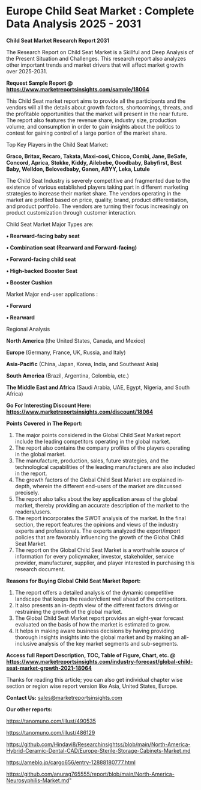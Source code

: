 # Europe Child Seat Market : Complete Data Analysis 2025 - 2031

<strong>Child Seat Market Research Report 2031</strong>

The Research Report on Child Seat Market is a Skillful and Deep Analysis of the Present Situation and Challenges. This research report also analyzes other important trends and market drivers that will affect market growth over 2025-2031.

<strong>Request Sample Report @ <a href=https://www.marketreportsinsights.com/sample/18064>https://www.marketreportsinsights.com/sample/18064</a></strong>

This Child Seat market report aims to provide all the participants and the vendors will all the details about growth factors, shortcomings, threats, and the profitable opportunities that the market will present in the near future. The report also features the revenue share, industry size, production volume, and consumption in order to gain insights about the politics to contest for gaining control of a large portion of the market share.

Top Key Players in the Child Seat Market:

<strong>Graco, Britax, Recaro, Takata, Maxi-cosi, Chicco, Combi, Jane, BeSafe, Concord, Aprica, Stokke, Kiddy, Ailebebe, Goodbaby, Babyfirst, Best Baby, Welldon, Belovedbaby, Ganen, ABYY, Leka, Lutule</strong>

The Child Seat Industry is severely competitive and fragmented due to the existence of various established players taking part in different marketing strategies to increase their market share. The vendors operating in the market are profiled based on price, quality, brand, product differentiation, and product portfolio. The vendors are turning their focus increasingly on product customization through customer interaction.

Child Seat Market Major Types are:

<strong>• Rearward-facing baby seat

• Combination seat (Rearward and Forward-facing)

• Forward-facing child seat

• High-backed Booster Seat

• Booster Cushion</strong>

Market Major end-user applications :

<strong>• Forward

• Rearward</strong>

Regional Analysis

</u><strong><b>North America</b></strong> (the United States, Canada, and Mexico)

<strong><b>Europe </b></strong>(Germany, France, UK, Russia, and Italy)

<strong><b>Asia-Pacific</b></strong> (China, Japan, Korea, India, and Southeast Asia)

<strong><b>South America</b></strong> (Brazil, Argentina, Colombia, etc.)

<strong><b>The Middle East and Africa</b></strong> (Saudi Arabia, UAE, Egypt, Nigeria, and South Africa)

<strong>Go For Interesting Discount Here: <a href=https://www.marketreportsinsights.com/discount/18064>https://www.marketreportsinsights.com/discount/18064</a></strong>

<strong>Points Covered in The Report:</strong>
<ol>
  <li>The major points considered in the Global Child Seat Market report include the leading competitors operating in the global market.</li>
  <li>The report also contains the company profiles of the players operating in the global market.</li>
  <li>The manufacture, production, sales, future strategies, and the technological capabilities of the leading manufacturers are also included in the report.</li>
  <li>The growth factors of the Global Child Seat Market are explained in-depth, wherein the different end-users of the market are discussed precisely.</li>
  <li>The report also talks about the key application areas of the global market, thereby providing an accurate description of the market to the readers/users.</li>
  <li>The report incorporates the SWOT analysis of the market. In the final section, the report features the opinions and views of the industry experts and professionals. The experts analyzed the export/import policies that are favorably influencing the growth of the Global Child Seat Market.</li>
  <li>The report on the Global Child Seat Market is a worthwhile source of information for every policymaker, investor, stakeholder, service provider, manufacturer, supplier, and player interested in purchasing this research document.</li>
</ol>
<strong>Reasons for Buying Global Child Seat Market Report:</strong>

<ol>
  <li>The report offers a detailed analysis of the dynamic competitive landscape that keeps the reader/client well ahead of the competitors.</li>
  <li>It also presents an in-depth view of the different factors driving or restraining the growth of the global market.</li>
  <li>The Global Child Seat Market report provides an eight-year forecast evaluated on the basis of how the market is estimated to grow.</li>
  <li>It helps in making aware business decisions by having providing thorough insights insights into the global market and by making an all-inclusive analysis of the key market segments and sub-segments.</li>
</ol>
<strong>Access full Report Description, TOC, Table of Figure, Chart, etc. @ <a href=https://www.marketreportsinsights.com/industry-forecast/global-child-seat-market-growth-2021-18064>https://www.marketreportsinsights.com/industry-forecast/global-child-seat-market-growth-2021-18064</a></strong>


Thanks for reading this article; you can also get individual chapter wise section or region wise report version like Asia, United States, Europe.

<strong>Contact Us:</strong>
sales@marketreportsinsights.com

<strong>Our other reports:</strong>

<a href=https://tanomuno.com/illust/490535>https://tanomuno.com/illust/490535</a>

<a href=https://tanomuno.com/illust/486129>https://tanomuno.com/illust/486129</a>

<a href=https://github.com/Hindavi8/Researchinsightss/blob/main/North-America-Hybrid-Ceramic-Dental-CAD/Europe-Sterile-Storage-Cabinets-Market.md>https://github.com/Hindavi8/Researchinsightss/blob/main/North-America-Hybrid-Ceramic-Dental-CAD/Europe-Sterile-Storage-Cabinets-Market.md</a>

<a href=https://ameblo.jp/cargo656/entry-12888180777.html>https://ameblo.jp/cargo656/entry-12888180777.html</a>

<a href=https://github.com/anurag765555/report/blob/main/North-America-Neurosyphilis-Market.md>https://github.com/anurag765555/report/blob/main/North-America-Neurosyphilis-Market.md</a>"
